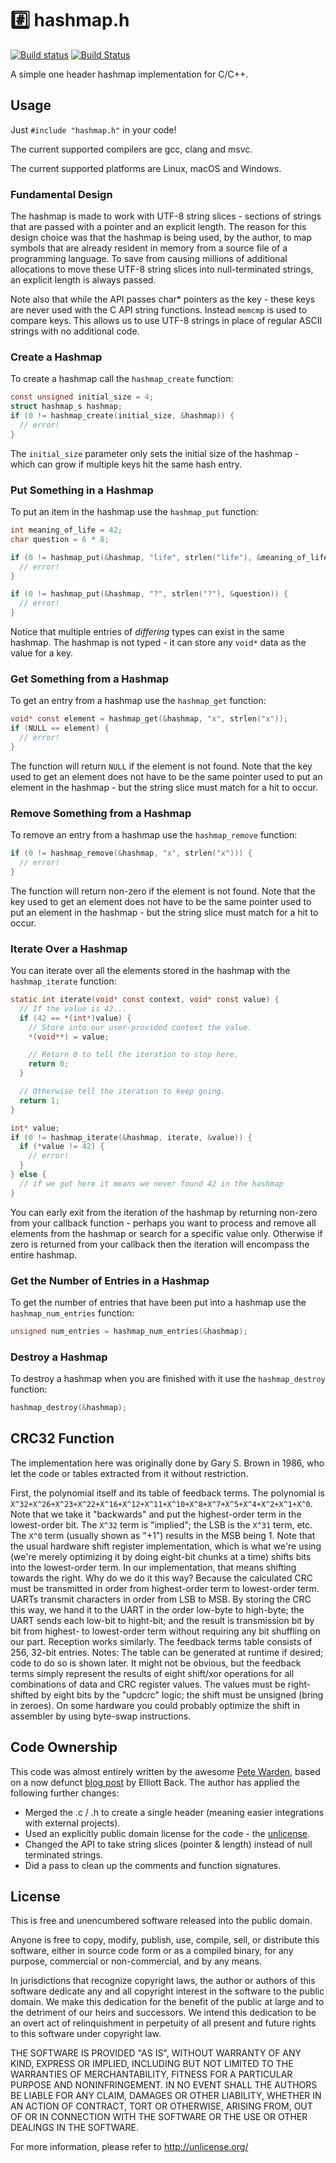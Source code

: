 # #️⃣ hashmap.h

[![Build status](https://ci.appveyor.com/api/projects/status/1crw9uccf869aiss?svg=true)](https://ci.appveyor.com/project/sheredom/hashmap-h)
[![Build Status](https://travis-ci.com/sheredom/hashmap.h.svg?branch=master)](https://travis-ci.com/sheredom/hashmap.h)

A simple one header hashmap implementation for C/C++.

## Usage

Just `#include "hashmap.h"` in your code!

The current supported compilers are gcc, clang and msvc.

The current supported platforms are Linux, macOS and Windows.

### Fundamental Design

The hashmap is made to work with UTF-8 string slices - sections of strings that
are passed with a pointer and an explicit length. The reason for this design
choice was that the hashmap is being used, by the author, to map symbols that
are already resident in memory from a source file of a programming language. To
save from causing millions of additional allocations to move these UTF-8 string
slices into null-terminated strings, an explicit length is always passed.

Note also that while the API passes char* pointers as the key - these keys are
never used with the C API string functions. Instead `memcmp` is used to compare
keys. This allows us to use UTF-8 strings in place of regular ASCII strings with
no additional code.

### Create a Hashmap

To create a hashmap call the `hashmap_create` function:

```c
const unsigned initial_size = 4;
struct hashmap_s hashmap;
if (0 != hashmap_create(initial_size, &hashmap)) {
  // error!
}
```

The `initial_size` parameter only sets the initial size of the hashmap - which
can grow if multiple keys hit the same hash entry.

### Put Something in a Hashmap

To put an item in the hashmap use the `hashmap_put` function:

```c
int meaning_of_life = 42;
char question = 6 * 8;

if (0 != hashmap_put(&hashmap, "life", strlen("life"), &meaning_of_life)) {
  // error!
}

if (0 != hashmap_put(&hashmap, "?", strlen("?"), &question)) {
  // error!
}
```

Notice that multiple entries of _differing_ types can exist in the same hashmap.
The hashmap is not typed - it can store any `void*` data as the value for a key.

### Get Something from a Hashmap

To get an entry from a hashmap use the `hashmap_get` function:

```c
void* const element = hashmap_get(&hashmap, "x", strlen("x"));
if (NULL == element) {
  // error!
}
```

The function will return `NULL` if the element is not found. Note that the key
used to get an element does not have to be the same pointer used to put an
element in the hashmap - but the string slice must match for a hit to occur.

### Remove Something from a Hashmap

To remove an entry from a hashmap use the `hashmap_remove` function:

```c
if (0 != hashmap_remove(&hashmap, "x", strlen("x"))) {
  // error!
}
```

The function will return non-zero if the element is not found. Note that the key
used to get an element does not have to be the same pointer used to put an
element in the hashmap - but the string slice must match for a hit to occur.

### Iterate Over a Hashmap

You can iterate over all the elements stored in the hashmap with the
`hashmap_iterate` function:

```c
static int iterate(void* const context, void* const value) {
  // If the value is 42...
  if (42 == *(int*)value) {
    // Store into our user-provided context the value.
    *(void**) = value;

    // Return 0 to tell the iteration to stop here.
    return 0;
  }

  // Otherwise tell the iteration to keep going.
  return 1;
}

int* value;
if (0 != hashmap_iterate(&hashmap, iterate, &value)) {
  if (*value != 42) {
    // error!
  }
} else {
  // if we got here it means we never found 42 in the hashmap
}
```

You can early exit from the iteration of the hashmap by returning non-zero from
your callback function - perhaps you want to process and remove all elements
from the hashmap or search for a specific value only. Otherwise if zero is
returned from your callback then the iteration will encompass the entire
hashmap.

### Get the Number of Entries in a Hashmap

To get the number of entries that have been put into a hashmap use the
`hashmap_num_entries` function:

```c
unsigned num_entries = hashmap_num_entries(&hashmap);
```

### Destroy a Hashmap

To destroy a hashmap when you are finished with it use the `hashmap_destroy`
function:

```c
hashmap_destroy(&hashmap);
```

## CRC32 Function

The implementation here was originally done by Gary S. Brown in 1986, who let
the code or tables extracted from it without restriction.

First, the polynomial itself and its table of feedback terms.  The polynomial is
`X^32+X^26+X^23+X^22+X^16+X^12+X^11+X^10+X^8+X^7+X^5+X^4+X^2+X^1+X^0`. Note that
we take it "backwards" and put the highest-order term in the lowest-order bit.
The `X^32` term is "implied"; the LSB is the `X^31` term, etc. The `X^0` term
(usually shown as "+1") results in the MSB being 1. Note that the usual hardware
shift register implementation, which is what we're using (we're merely
optimizing it by doing eight-bit chunks at a time) shifts bits into the
lowest-order term. In our implementation, that means shifting towards the right. 
Why do we do it this way? Because the calculated CRC must be transmitted in
order from highest-order term to lowest-order term. UARTs transmit characters in
order from LSB to MSB. By storing the CRC this way, we hand it to the UART in
the order low-byte to high-byte; the UART sends each low-bit to hight-bit; and
the result is transmission bit by bit from highest- to lowest-order term without
requiring any bit shuffling on our part. Reception works similarly. The feedback
terms table consists of 256, 32-bit entries. Notes: The table can be generated
at runtime if desired; code to do so is shown later. It might not be obvious,
but the feedback terms simply represent the results of eight shift/xor
operations for all combinations of data and CRC register values. The values must
be right-shifted by eight bits by the "updcrc" logic; the shift must be unsigned
(bring in zeroes). On some hardware you could probably optimize the shift in
assembler by using byte-swap instructions.

## Code Ownership

This code was almost entirely written by the awesome
[Pete Warden](https://twitter.com/petewarden), based on a now defunct
[blog post](https://web.archive.org/web/20160329102146/http://elliottback.com/wp/hashmap-implementation-in-c/)
by Elliott Back. The author has applied the following further changes:

- Merged the .c / .h to create a single header (meaning easier integrations with
  external projects).
- Used an explicitly public domain license for the code - the
  [unlicense](https://unlicense.org/).
- Changed the API to take string slices (pointer & length) instead of null
  terminated strings.
- Did a pass to clean up the comments and function signatures.

## License

This is free and unencumbered software released into the public domain.

Anyone is free to copy, modify, publish, use, compile, sell, or
distribute this software, either in source code form or as a compiled
binary, for any purpose, commercial or non-commercial, and by any
means.

In jurisdictions that recognize copyright laws, the author or authors
of this software dedicate any and all copyright interest in the
software to the public domain. We make this dedication for the benefit
of the public at large and to the detriment of our heirs and
successors. We intend this dedication to be an overt act of
relinquishment in perpetuity of all present and future rights to this
software under copyright law.

THE SOFTWARE IS PROVIDED "AS IS", WITHOUT WARRANTY OF ANY KIND,
EXPRESS OR IMPLIED, INCLUDING BUT NOT LIMITED TO THE WARRANTIES OF
MERCHANTABILITY, FITNESS FOR A PARTICULAR PURPOSE AND NONINFRINGEMENT.
IN NO EVENT SHALL THE AUTHORS BE LIABLE FOR ANY CLAIM, DAMAGES OR
OTHER LIABILITY, WHETHER IN AN ACTION OF CONTRACT, TORT OR OTHERWISE,
ARISING FROM, OUT OF OR IN CONNECTION WITH THE SOFTWARE OR THE USE OR
OTHER DEALINGS IN THE SOFTWARE.

For more information, please refer to <http://unlicense.org/>
